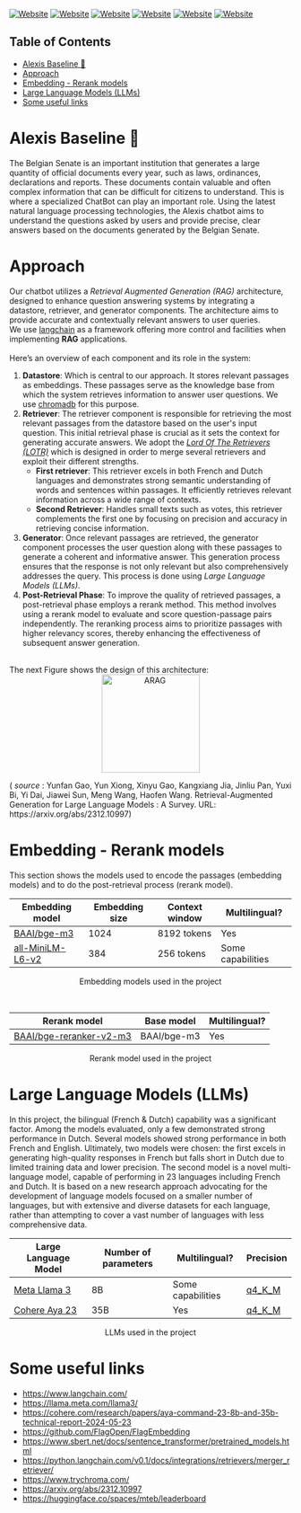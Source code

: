 [![Website](https://img.shields.io/badge/Langchain-blue)](https://www.langchain.com/)
[![Website](https://img.shields.io/badge/Ollama-blue)](https://ollama.com/)
[![Website](https://img.shields.io/badge/Aya_23-green)](https://cohere.com/blog/aya23)
[![Website](https://img.shields.io/badge/Llama_3-green)](https://llama.meta.com/llama3/)
[![Website](https://img.shields.io/badge/FlagEmbeddings_&_Rerank-red)](https://github.com/FlagOpen/FlagEmbedding)
[![Website](https://img.shields.io/badge/Sentence_Bert-yellow)](https://www.sbert.net/docs/sentence_transformer/pretrained_models.html)


## Table of Contents

- [Alexis Baseline 🤖](#alexis-baseline-)
- [Approach](#approach)
- [Embedding - Rerank models](#embedding---rerank-models)
- [Large Language Models (LLMs)](#large-language-models-llms)
- [Some useful links](#some-useful-links)

# Alexis Baseline 🤖

The Belgian Senate is an important institution that generates a large quantity of official documents every year, such as laws, ordinances, declarations and reports. These documents contain valuable and often complex information that can be difficult for citizens to understand. This is where a specialized ChatBot can play an important role. Using the latest natural language processing technologies, the Alexis chatbot aims to understand the questions asked by users and provide precise, clear answers based on the documents generated by the Belgian Senate.


# Approach

Our chatbot utilizes a *Retrieval Augmented Generation (RAG)* architecture, designed to enhance question answering systems by integrating a datastore, retriever, and generator components. The architecture aims to provide accurate and contextually relevant answers to user queries.<br>
We use [langchain](https://www.langchain.com/) as a framework offering more control and facilities when implementing **RAG** applications.<br>
<br>
Here’s an overview of each component and its role in the system:<br>
1. **Datastore**: Which is central to our approach. It stores relevant passages as embeddings. These passages serve as the knowledge base from which the system retrieves information to answer user questions. We use [chromadb](https://www.trychroma.com/) for this purpose.<br>
2. **Retriever**: The retriever component is responsible for retrieving the most relevant passages from the datastore based on the user's input question. This initial retrieval phase is crucial as it sets the context for generating accurate answers. We adopt the *[Lord Of The Retrievers (LOTR)](https://python.langchain.com/v0.1/docs/integrations/retrievers/merger_retriever/)* which is designed in order to merge several retrievers and exploit their different strengths.
   - **First retriever**: This retriever excels in both French and Dutch languages and demonstrates strong semantic understanding of words and sentences within passages. It efficiently retrieves relevant information across a wide range of contexts.
   - **Second Retriever**: Handles small texts such as votes, this retriever complements the first one by focusing on precision and accuracy in retrieving concise information.<br>
4. **Generator**: Once relevant passages are retrieved, the generator component processes the user question along with these passages to generate a coherent and informative answer. This generation process ensures that the response is not only relevant but also comprehensively addresses the query. This process is done using *Large Language Models (LLMs)*.<br>
5. **Post-Retrieval Phase**: To improve the quality of retrieved passages, a post-retrieval phase employs a rerank method. This method involves using a rerank model to evaluate and score question-passage pairs independently. The reranking process aims to prioritize passages with higher relevancy scores, thereby enhancing the effectiveness of subsequent answer generation.<br>
<br>
The next Figure shows the design of this architecture:

<div align="center">
  <img src="https://github.com/belgiansenate/alexis-baseline/assets/56476929/fa8958df-7f22-4084-812e-f27aa9e0fcfb" alt="ARAG" width="175"/>
</div>
<p>(<i> source </i>: Yunfan Gao, Yun Xiong, Xinyu Gao, Kangxiang Jia, Jinliu Pan, Yuxi Bi, Yi Dai, Jiawei Sun, Meng Wang, Haofen Wang. Retrieval-Augmented Generation for Large Language Models : A Survey. URL: https://arxiv.org/abs/2312.10997)</p>

# Embedding - Rerank models

This section shows the models used to encode the passages (embedding models) and to do the post-retrieval process (rerank model). 
<div align="center">
  
| Embedding model | Embedding size | Context window | Multilingual? |
| ----- | -------------- | -------------- | ------------ |
| [BAAI/bge-m3](https://github.com/FlagOpen/FlagEmbedding)|1024 | 8192 tokens | Yes |
| [all-MiniLM-L6-v2](https://www.sbert.net/docs/sentence_transformer/pretrained_models.html) | 384 | 256 tokens | Some capabilities |

  <p>Embedding models used in the project</p>
</div>
<br>
<div align="center">
  
| Rerank model | Base model | Multilingual? |
| -------------------- | ---------- | ------------- |
| [BAAI/bge-reranker-v2-m3](https://github.com/FlagOpen/FlagEmbedding)| BAAI/bge-m3 | Yes |

  <p>Rerank model used in the project</p>
</div>

# Large Language Models (LLMs)

In this project, the bilingual (French & Dutch) capability was a significant factor. Among the models evaluated, only a few demonstrated strong performance in Dutch. Several models showed strong performance in both French and English. Ultimately, two models were chosen: the first excels in generating high-quality responses in French but falls short in Dutch due to limited training data and lower precision. The second model is a novel multi-language model, capable of performing in 23 languages including French and Dutch. It is based on a new research approach advocating for the development of language models focused on a smaller number of languages, but with extensive and diverse datasets for each language, rather than attempting to cover a vast number of languages with less comprehensive data. 

<div align="center">
  
| Large Language Model | Number of parameters | Multilingual? | Precision |
| -------------------- | -------------------- |-------------- | --------- |
| [Meta Llama 3](https://llama.meta.com/llama3/)  | 8B | Some capabilities | [q4_K_M](https://ollama.com/library/llama3:8b-instruct-q4_K_M) |
| [Cohere Aya 23](https://cohere.com/research/papers/aya-command-23-8b-and-35b-technical-report-2024-05-23) | 35B | Yes | [q4_K_M](https://ollama.com/library/aya:35b-23-q4_K_M) |         
  <p>LLMs used in the project</p>
</div>

# Some useful links
- https://www.langchain.com/
- https://llama.meta.com/llama3/
- https://cohere.com/research/papers/aya-command-23-8b-and-35b-technical-report-2024-05-23
- https://github.com/FlagOpen/FlagEmbedding
- https://www.sbert.net/docs/sentence_transformer/pretrained_models.html
- https://python.langchain.com/v0.1/docs/integrations/retrievers/merger_retriever/
- https://www.trychroma.com/
- https://arxiv.org/abs/2312.10997
- https://huggingface.co/spaces/mteb/leaderboard
